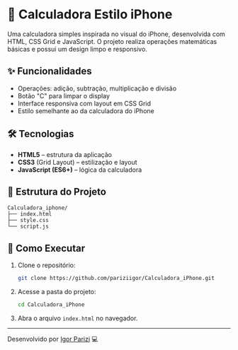 # 📱 Calculadora Estilo iPhone

Uma calculadora simples inspirada no visual do iPhone, desenvolvida com HTML, CSS Grid e JavaScript. O projeto realiza operações matemáticas básicas e possui um design limpo e responsivo.

## ✨ Funcionalidades

- Operações: adição, subtração, multiplicação e divisão
- Botão "C" para limpar o display
- Interface responsiva com layout em CSS Grid
- Estilo semelhante ao da calculadora do iPhone

## 🛠️ Tecnologias

- **HTML5** – estrutura da aplicação  
- **CSS3** (Grid Layout) – estilização e layout  
- **JavaScript (ES6+)** – lógica da calculadora

## 📂 Estrutura do Projeto

```
Calculadora_iphone/
├── index.html
├── style.css
└── script.js
```

## 🚀 Como Executar

1. Clone o repositório:
   ```bash
   git clone https://github.com/pariziigor/Calculadora_iPhone.git
   ```
2. Acesse a pasta do projeto:
   ```bash
   cd Calculadora_iPhone
   ```
3. Abra o arquivo `index.html` no navegador.

---

Desenvolvido por [Igor Parizi](https://github.com/pariziigor) 💻
